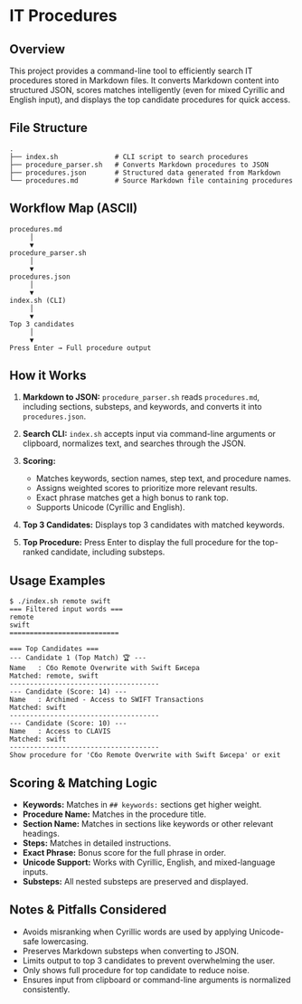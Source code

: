 # IT Procedures

## Overview

This project provides a command-line tool to efficiently search IT procedures stored in Markdown files. It converts Markdown content into structured JSON, scores matches intelligently (even for mixed Cyrillic and English input), and displays the top candidate procedures for quick access.

## File Structure

```
.
├── index.sh              # CLI script to search procedures
├── procedure_parser.sh   # Converts Markdown procedures to JSON
├── procedures.json       # Structured data generated from Markdown
└── procedures.md         # Source Markdown file containing procedures
```

## Workflow Map (ASCII)

```
procedures.md
     │
     ▼
procedure_parser.sh
     │
     ▼
procedures.json
     │
     ▼
index.sh (CLI)
     │
     ▼
Top 3 candidates
     │
     ▼
Press Enter → Full procedure output
```

## How it Works

1. **Markdown to JSON:** `procedure_parser.sh` reads `procedures.md`, including sections, substeps, and keywords, and converts it into `procedures.json`.
2. **Search CLI:** `index.sh` accepts input via command-line arguments or clipboard, normalizes text, and searches through the JSON.
3. **Scoring:**

   * Matches keywords, section names, step text, and procedure names.
   * Assigns weighted scores to prioritize more relevant results.
   * Exact phrase matches get a high bonus to rank top.
   * Supports Unicode (Cyrillic and English).
4. **Top 3 Candidates:** Displays top 3 candidates with matched keywords.
5. **Top Procedure:** Press Enter to display the full procedure for the top-ranked candidate, including substeps.

## Usage Examples

```
$ ./index.sh remote swift
=== Filtered input words ===
remote
swift
===========================

=== Top Candidates ===
--- Candidate 1 (Top Match) 🏆 ---
Name   : Сбо Remote Overwrite with Swift Бисера
Matched: remote, swift
-------------------------------------
--- Candidate (Score: 14) ---
Name   : Archimed - Access to SWIFT Transactions
Matched: swift
-------------------------------------
--- Candidate (Score: 10) ---
Name   : Access to CLAVIS
Matched: swift
-------------------------------------
Show procedure for 'Сбо Remote Overwrite with Swift Бисера' or exit
```

## Scoring & Matching Logic

* **Keywords:** Matches in `## keywords:` sections get higher weight.
* **Procedure Name:** Matches in the procedure title.
* **Section Name:** Matches in sections like keywords or other relevant headings.
* **Steps:** Matches in detailed instructions.
* **Exact Phrase:** Bonus score for the full phrase in order.
* **Unicode Support:** Works with Cyrillic, English, and mixed-language inputs.
* **Substeps:** All nested substeps are preserved and displayed.

## Notes & Pitfalls Considered

* Avoids misranking when Cyrillic words are used by applying Unicode-safe lowercasing.
* Preserves Markdown substeps when converting to JSON.
* Limits output to top 3 candidates to prevent overwhelming the user.
* Only shows full procedure for top candidate to reduce noise.
* Ensures input from clipboard or command-line arguments is normalized consistently.
